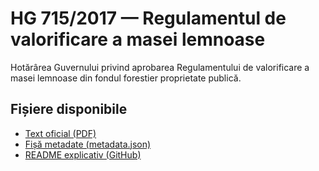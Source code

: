 # HG 715/2017 — Regulamentul de valorificare a masei lemnoase

Hotărârea Guvernului privind aprobarea Regulamentului de valorificare a masei lemnoase din fondul forestier proprietate publică.

## Fișiere disponibile
- [Text oficial (PDF)](/obste/legislatie/silvic/hg-715-2017/hg-715-2017.pdf)
- [Fișă metadate (metadata.json)](/obste/legislatie/silvic/hg-715-2017/metadata.json)
- [README explicativ (GitHub)](https://github.com/acmssite/obste/blob/main/legislatie/silvic/hg-715-2017/README.md)
